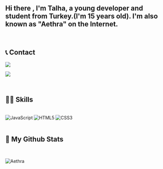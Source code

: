 


## Hi there , I'm Talha, a young developer and student from Turkey.(I'm 15 years old). I'm also known as "Aethra" on the Internet. ##


<br />



## 📞 Contact

<a href="https://discord.com/users/764609552389242890" target="blank_"><img src="https://img.shields.io/badge/discord%20-111111.svg?&style=for-the-badge&logo=discord&logoColor=white"></a>

                
<a href="https://twitter.com/aethra1337" target="blank_"><img src="https://img.shields.io/badge/Twitter%20-111111.svg?&style=for-the-badge&logo=twitter&logoColor=white"></a>

    
</div>

<br />

## 💪🏻 Skills

<br />

<div align="left">
    <img alt="JavaScript" align="center" src="https://img.shields.io/badge/-Javascript-edb200?style=flat-square&logo=javascript&logoColor=white"/>
    <img alt="HTML5" align="center" src="https://img.shields.io/badge/-HTML5-E34F26?style=flat-square&logo=html5&logoColor=white"/>
    <img alt="CSS3" align="center" src="https://img.shields.io/badge/-CSS3-264de4?style=flat-square&logo=css3&logoColor=white"/>
</div>

<br />

## 🧪 My Github Stats

<br />

![Aethra](https://github-readme-stats.vercel.app/api?username=aethra1337&show_icons=true&theme=radical)



